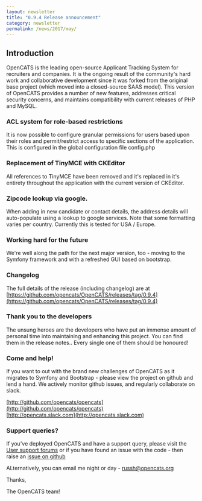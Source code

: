 ```yaml
---
layout: newsletter
title: "0.9.4 Release announcement"
category: newsletter
permalink: /news/2017/may/
---
```


## Introduction

OpenCATS is the leading open-source Applicant Tracking System for recruiters and companies. It is the ongoing result of the community's hard work and collaborative development since it was forked from the original base project (which moved into a closed-source SAAS model). This version of OpenCATS provides a number of new features, addresses critical security concerns, and maintains compatibility with current releases of PHP and MySQL.

### ACL system for role-based restrictions

It is now possible to configure granular permissions for users based upon their roles and permit/restrict access to specific sections of the application. This is configured in the global configuration file config.php

### Replacement of TinyMCE with CKEditor
All references to TinyMCE have been removed and it's replaced in it's entirety throughout the application with the current version of CKEditor. 

### Zipcode lookup via google. 

When adding in new candidate or contact details, the address details will auto-populate using a lookup to google services. Note that some formatting varies per country. Currently this is tested for USA / Europe. 

### Working hard for the future

We're well along the path for the next major version, too - moving to the Symfony framework and with a refreshed GUI based on bootstrap.

### Changelog

The full details of the release (including changelog) are at [https://github.com/opencats/OpenCATS/releases/tag/0.9.4](https://github.com/opencats/OpenCATS/releases/tag/0.9.4)

### Thank you to the developers

The unsung heroes are the developers who have put an immense amount of personal time into maintaining and enhancing this project. You can find them in the release notes.. Every single one of them should be honoured!

### Come and help!
If you want to out with the brand new challenges of OpenCATS as it migrates to Symfony and Bootstrap - please view the project on github and lend a hand. We actively monitor github issues, and regularly collaborate on slack.

[http://github.com/opencats/opencats](http://github.com/opencats/opencats)  
[http://opencats.slack.com](http://opencats.slack.com)

### Support queries?
If you've deployed OpenCATS and have a support query, please visit the [User support forums](http://forums.opencat.org) or if you have found an issue with the code - then raise an [issue on github](http://github.com/opencats/opencats/issues)

ALternatively, you can email me night or day - [russh@opencats.org](mailto:russh@opencats.org)

Thanks, 

The OpenCATS team!
